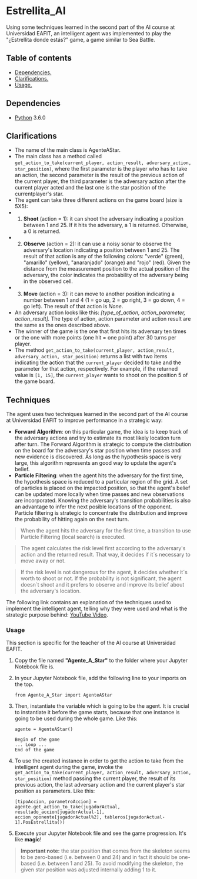 # Estrellita_AI

Using some techniques learned in the second part of the AI course at Universidad EAFIT, an intelligent agent was implemented to play the "¿Estrellita donde estás?" game,  a game similar to Sea Battle.

## Table of contents
  * [Dependencies.](#dependencies)
  * [Clarifications.](#clarifications)
  * [Usage.](#usage)

## Dependencies
- [Python] 3.6.0

## Clarifications
  - The name of the main class is AgenteAStar.
  - The main class has a method called ``get_action_to_take(current_player, action_result, adversary_action, star_position)``, where the first parameter is the player who has to take an action, the second parameter is the result of the previous action of the current player, the third parameter is the adversary action after the current player acted and the last one is the star position of the currentplayer's star.
 - The agent can take three different actions on the game board (size is 5X5):
 - 1. **Shoot** (action = 1): it can shoot the adversary indicating a position between 1 and 25. If it hits the adversary, a 1 is returned. Otherwise, a 0 is returned.
 - 2. **Observe** (action = 2): it can use a noisy sonar to observe the adversary's location indicating a position between 1 and 25. The result of that action is any of the following colors: "verde" (green), "amarillo" (yellow), "anaranjado" (orange) and "rojo" (red). Given the distance from the measurement position to the actual position of the adversary, the color indicates the probability of the adversary being in the observed cell.
 - 3. **Move** (action = 3): it can move to another position indicating a number between 1 and 4 (1 = go up, 2 = go right, 3 = go down, 4 = go left). The result of that action is _None_.
  - An adversary action looks like this: _[type_of_action, action_parameter, action_result]._ The type of action, action parameter and action result are the same as the ones described above.
  - The winner of the game is the one that first hits its adversary ten times or the one with more points (one hit = one point) after 30 turns per player.
  -  The method ``get_action_to_take(current_player, action_result, adversary_action, star_position)`` returns a list with two items indicating the action that the ``current_player`` decided to take and the parameter for that action, respectively. For example, if the returned value is ``[1, 15]``, the ``current_player`` wants to shoot on the position 5 of the game board.

## Techniques
The agent uses two techniques learned in the second part of the AI course at Universidad EAFIT to improve performance in a strategic way:
  - **Forward Algorithm**: on this particular game, the idea is to keep track of the adversary actions and try to estimate its most likely location turn after turn. The Forward Algorithm is strategic to compute the distribution on the board for the adversary's star position when time passes and new evidence is discovered. As long as the hypothesis space is very large, this algorithm represents an good way to update the agent's belief.
  - **Particle Filtering**: when the agent hits the adversary for the first time, the hypothesis space is reduced to a particular region of the grid. A set of particles is placed on the impacted position, so that the agent's belief can be updated more locally when time passes and new observations are incorporated. Knowing the adversary's transition probabilities is also an advantage to infer the next posible locations of the opponent. Particle filtering is strategic to concentrate the distribution and improve the probability of hitting again on the next turn.

> When the agent hits the adversary for the first time, a transition to use Particle Filtering (local search) is executed.

> The agent calculates the risk level first according to the adversary's action and the returned result. That way, it decides if it´s necessary to move away or not.

> If the risk level is not dangerous for the agent, it decides whether it´s worth to shoot or not. If the probability is not significant, the agent doesn´t shoot and it prefers to observe and improve its belief about the adversary's location.

The following link contains an explanation of the techniques used to implement the intelligent agent, telling why they were used and what is the strategic purpose behind: [YouTube Video].

### Usage
This section is specific for the teacher of the AI course at Universidad EAFIT.

1. Copy the file named **"Agente_A_Star"** to the folder where your Jupyter Notebook file is.

2. In your Jupyter Notebook file, add the following line to your imports on the top.

    ```ssh
    from Agente_A_Star import AgenteAStar
    ```

3. Then, instantiate the variable which is going to be the agent. It is crucial to instantiate it before the game starts, because that one instance is going to be used during the whole game. Like this:

    ```ssh
    agente = AgenteAStar()

    Begin of the game
    ... Loop ...
    End of the game
    ```

4. To use the created instance in order to get the action to take from the intelligent agent during the game, invoke the ``get_action_to_take(current_player, action_result, adversary_action, star_position)`` method passing the current player, the result of its previous action, the last adversary action and the current player's star position as parameters. Like this:

    ```ssh
    [tipoAccion, parametroAccion] = agente.get_action_to_take(jugadorActual, resultado_accion[jugadorActual-1], accion_oponente[jugadorActual%2], tableros[jugadorActual-1].PosEstrellita())
    ```

5. Execute your Jupyter Notebook file and see the game progression. It's like **magic**!

> **Important note:** the star position that comes from the skeleton seems to be zero-based (i.e. between 0 and 24) and in fact it should be one-based (i.e. between 1 and 25). To avoid modifying the skeleton, the given star position was adjusted internally adding 1 to it.

[Python]: <https://www.python.org/downloads/>
[YouTube Video]: <https://youtu.be/e2s5pg0WLII>
